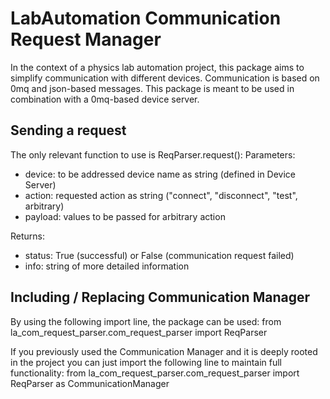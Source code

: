 # LabAutomation Communication Request Manager

In the context of a physics lab automation project, this package aims to simplify communication with different devices. 
Communication is based on 0mq and json-based messages. This package is meant to be used in combination with a 0mq-based device server.

## Sending a request
The only relevant function to use is ReqParser.request():
Parameters:
  * device: to be addressed device name as string (defined in Device Server)
  * action: requested action as string ("connect", "disconnect", "test", arbitrary)
  * payload: values to be passed for arbitrary action 
        
Returns:
  * status: True (successful) or False (communication request failed)
  * info: string of more detailed information 

## Including / Replacing Communication Manager
By using the following import line, the package can be used:
from la_com_request_parser.com_request_parser import ReqParser

If you previously used the Communication Manager and it is deeply rooted in the project you can just import the 
following line to maintain full functionality:
from la_com_request_parser.com_request_parser import ReqParser as CommunicationManager

